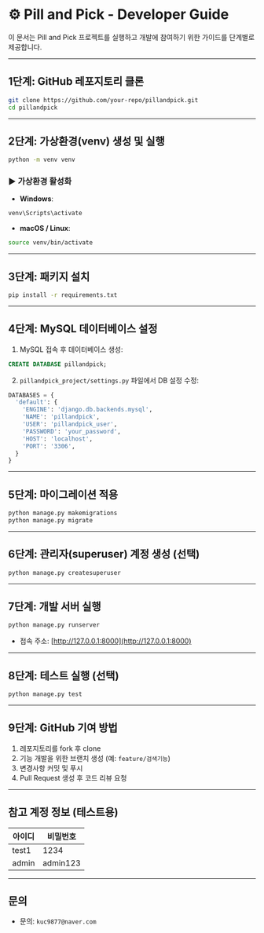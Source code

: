# ⚙️ Pill and Pick - Developer Guide

이 문서는 Pill and Pick 프로젝트를 실행하고 개발에 참여하기 위한 가이드를 단계별로 제공합니다.

---

##  1단계: GitHub 레포지토리 클론

```bash
git clone https://github.com/your-repo/pillandpick.git
cd pillandpick
```

---

##  2단계: 가상환경(venv) 생성 및 실행

```bash
python -m venv venv
```

### ▶ 가상환경 활성화

* **Windows**:

```bash
venv\Scripts\activate
```

* **macOS / Linux**:

```bash
source venv/bin/activate
```

---

##  3단계: 패키지 설치

```bash
pip install -r requirements.txt
```

---

##  4단계: MySQL 데이터베이스 설정

1. MySQL 접속 후 데이터베이스 생성:

```sql
CREATE DATABASE pillandpick;
```

2. `pillandpick_project/settings.py` 파일에서 DB 설정 수정:

```python
DATABASES = {
  'default': {
    'ENGINE': 'django.db.backends.mysql',
    'NAME': 'pillandpick',
    'USER': 'pillandpick_user',
    'PASSWORD': 'your_password',
    'HOST': 'localhost',
    'PORT': '3306',
  }
}
```

---

##  5단계: 마이그레이션 적용

```bash
python manage.py makemigrations
python manage.py migrate
```

---

##  6단계: 관리자(superuser) 계정 생성 (선택)

```bash
python manage.py createsuperuser
```

---

##  7단계: 개발 서버 실행

```bash
python manage.py runserver
```

* 접속 주소: [http://127.0.0.1:8000](http://127.0.0.1:8000)

---

##  8단계: 테스트 실행 (선택)

```bash
python manage.py test
```

---

##  9단계: GitHub 기여 방법

1. 레포지토리를 fork 후 clone
2. 기능 개발을 위한 브랜치 생성 (예: `feature/검색기능`)
3. 변경사항 커밋 및 푸시
4. Pull Request 생성 후 코드 리뷰 요청

---

##  참고 계정 정보 (테스트용)

| 아이디   | 비밀번호     |
| ----- | -------- |
| test1 | 1234     |
| admin | admin123 |

---

##  문의 

* 문의: `kuc9877@naver.com`






